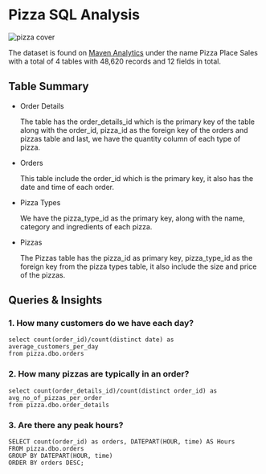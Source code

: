 # Pizza SQL Analysis

![pizza cover](https://user-images.githubusercontent.com/116041695/234172419-28b8f5ed-425d-477f-9586-44c2a86d456e.jpg)

The dataset is found on [Maven Analytics](https://www.mavenanalytics.io/data-playground) under the name Pizza Place Sales with a total of 4 tables with 48,620 records and 12 fields in total.

## Table Summary

- Order Details

  The table has the order_details_id which is the primary key of the table along with the order_id, pizza_id as the foreign key of the orders and pizzas table and last, we have the quantity column of each type of pizza.

- Orders

  This table include the order_id which is the primary key, it also has the date and time of each order.

- Pizza Types

  We have the pizza_type_id as the primary key, along with the name, category and ingredients of each pizza.

- Pizzas

  The Pizzas table has the pizza_id as primary key, pizza_type_id as the foreign key from the pizza types table, it also include the size and price of the pizzas.

## Queries & Insights

### 1. How many customers do we have each day?
```
select count(order_id)/count(distinct date) as average_customers_per_day 
from pizza.dbo.orders
```
### 2. How many pizzas are typically in an order?
```
select count(order_details_id)/count(distinct order_id) as avg_no_of_pizzas_per_order
from pizza.dbo.order_details
```
### 3. Are there any peak hours?
```
SELECT count(order_id) as orders, DATEPART(HOUR, time) AS Hours
FROM pizza.dbo.orders
GROUP BY DATEPART(HOUR, time) 
ORDER BY orders DESC;
```
